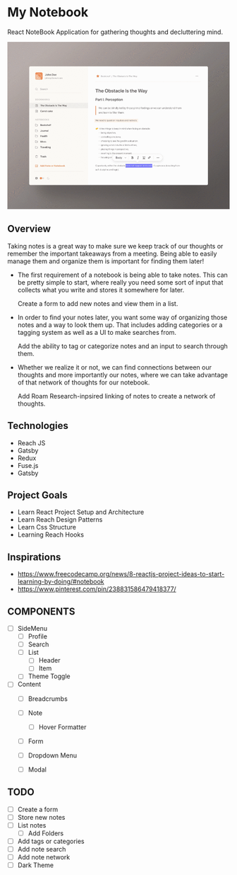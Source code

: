 # My Notebook

React NoteBook Application for gathering thoughts and decluttering mind.

![](docs/notebook.gif)

## Overview

Taking notes is a great way to make sure we keep track of our thoughts or remember the important takeaways from a meeting. Being able to easily manage them and organize them is important for finding them later!

- The first requirement of a notebook is being able to take notes. This can be pretty simple to start, where really you need some sort of input that collects what you write and stores it somewhere for later.

    Create a form to add new notes and view them in a list.

- In order to find your notes later, you want some way of organizing those notes and a way to look them up. That includes adding categories or a tagging system as well as a UI to make searches from.

    Add the ability to tag or categorize notes and an input to search through them.

- Whether we realize it or not, we can find connections between our thoughts and more importantly our notes, where we can take advantage of that network of thoughts for our notebook.

    Add Roam Research-inpsired linking of notes to create a network of thoughts.


## Technologies 
- Reach JS
- Gatsby
- Redux 
- Fuse.js
- Gatsby

## Project Goals
- Learn React Project Setup and Architecture
- Learn Reach Design Patterns
- Learn Css Structure
- Learning Reach Hooks

## Inspirations
- https://www.freecodecamp.org/news/8-reactjs-project-ideas-to-start-learning-by-doing/#notebook
- https://www.pinterest.com/pin/238831586479418377/

## COMPONENTS
- [ ] SideMenu
    - [ ] Profile
    - [ ] Search
    - [ ] List
        - [ ] Header
        - [ ] Item
    - [ ] Theme Toggle   
- [ ] Content
    - [ ] Breadcrumbs
    - [ ] Note
        - [ ] Hover Formatter 
    - [ ] Form
    - [ ] Dropdown Menu
    - [ ] Modal
 

## TODO
- [ ] Create a form
- [ ] Store new notes
- [ ] List notes
    - [ ] Add Folders
- [ ] Add tags or categories
- [ ] Add note search
- [ ] Add note network 
- [ ] Dark Theme